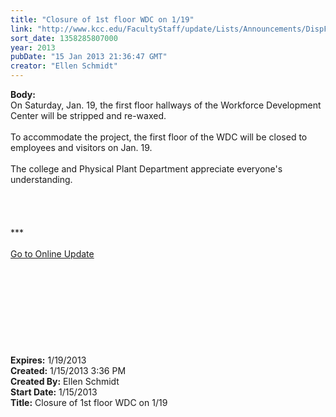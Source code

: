 ```yaml
---
title: "Closure of 1st floor WDC on 1/19"
link: "http://www.kcc.edu/FacultyStaff/update/Lists/Announcements/DispForm.aspx?ID=957"
sort_date: 1358285807000
year: 2013
pubDate: "15 Jan 2013 21:36:47 GMT"
creator: "Ellen Schmidt"
---
```


<div><b>Body:</b> <div class="ExternalClassCD418C8E587649E495247ADA964EAC40">
<div>On Saturday, Jan. 19, the first floor hallways of the Workforce Development Center will be stripped and re-waxed.</div>
<div> </div>
<div>To accommodate the project, the first floor of the WDC will be closed to employees and visitors on Jan. 19.</div>
<div> </div>
<div>The college and Physical Plant Department appreciate everyone's understanding.</div>
<div> </div>
<div> </div>
<div>
<div><br /> </div>
<div>
<div>***</div>
<div> </div>
<div><a href="/FacultyStaff/update/Pages/dailyupdate.aspx">Go to Online Update</a></div>
<div><br /></div></div></div>
<div> </div>
<div> </div>
<div> </div>
<div> </div>
<div> </div>
<div> </div>
<div> </div>
<div> </div></div></div>
<div><b>Expires:</b> 1/19/2013</div>
<div><b>Created:</b> 1/15/2013 3:36 PM</div>
<div><b>Created By:</b> Ellen Schmidt</div>
<div><b>Start Date:</b> 1/15/2013</div>
<div><b>Title:</b> Closure of 1st floor WDC on 1/19</div>
